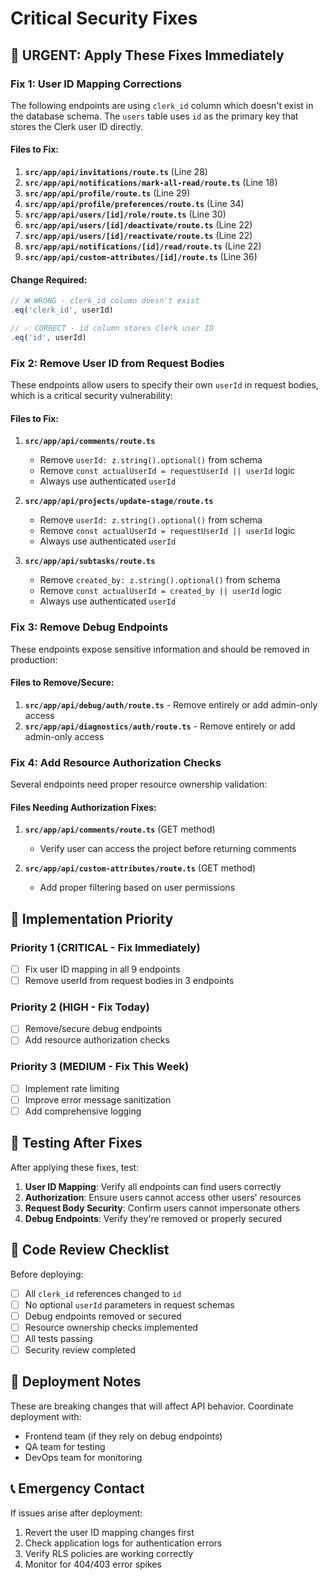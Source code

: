 # Critical Security Fixes

## 🚨 URGENT: Apply These Fixes Immediately

### Fix 1: User ID Mapping Corrections

The following endpoints are using `clerk_id` column which doesn't exist in the database schema. The `users` table uses `id` as the primary key that stores the Clerk user ID directly.

#### Files to Fix:

1. **`src/app/api/invitations/route.ts`** (Line 28)
2. **`src/app/api/notifications/mark-all-read/route.ts`** (Line 18)
3. **`src/app/api/profile/route.ts`** (Line 29)
4. **`src/app/api/profile/preferences/route.ts`** (Line 34)
5. **`src/app/api/users/[id]/role/route.ts`** (Line 30)
6. **`src/app/api/users/[id]/deactivate/route.ts`** (Line 22)
7. **`src/app/api/users/[id]/reactivate/route.ts`** (Line 22)
8. **`src/app/api/notifications/[id]/read/route.ts`** (Line 22)
9. **`src/app/api/custom-attributes/[id]/route.ts`** (Line 36)

#### Change Required:
```typescript
// ❌ WRONG - clerk_id column doesn't exist
.eq('clerk_id', userId)

// ✅ CORRECT - id column stores Clerk user ID
.eq('id', userId)
```

### Fix 2: Remove User ID from Request Bodies

These endpoints allow users to specify their own `userId` in request bodies, which is a critical security vulnerability:

#### Files to Fix:

1. **`src/app/api/comments/route.ts`**
   - Remove `userId: z.string().optional()` from schema
   - Remove `const actualUserId = requestUserId || userId` logic
   - Always use authenticated `userId`

2. **`src/app/api/projects/update-stage/route.ts`**
   - Remove `userId: z.string().optional()` from schema
   - Remove `const actualUserId = requestUserId || userId` logic
   - Always use authenticated `userId`

3. **`src/app/api/subtasks/route.ts`**
   - Remove `created_by: z.string().optional()` from schema
   - Remove `const actualUserId = created_by || userId` logic
   - Always use authenticated `userId`

### Fix 3: Remove Debug Endpoints

These endpoints expose sensitive information and should be removed in production:

#### Files to Remove/Secure:
1. **`src/app/api/debug/auth/route.ts`** - Remove entirely or add admin-only access
2. **`src/app/api/diagnostics/auth/route.ts`** - Remove entirely or add admin-only access

### Fix 4: Add Resource Authorization Checks

Several endpoints need proper resource ownership validation:

#### Files Needing Authorization Fixes:

1. **`src/app/api/comments/route.ts`** (GET method)
   - Verify user can access the project before returning comments

2. **`src/app/api/custom-attributes/route.ts`** (GET method)
   - Add proper filtering based on user permissions

## 🔧 Implementation Priority

### Priority 1 (CRITICAL - Fix Immediately)
- [ ] Fix user ID mapping in all 9 endpoints
- [ ] Remove userId from request bodies in 3 endpoints

### Priority 2 (HIGH - Fix Today)
- [ ] Remove/secure debug endpoints
- [ ] Add resource authorization checks

### Priority 3 (MEDIUM - Fix This Week)
- [ ] Implement rate limiting
- [ ] Improve error message sanitization
- [ ] Add comprehensive logging

## 🧪 Testing After Fixes

After applying these fixes, test:

1. **User ID Mapping**: Verify all endpoints can find users correctly
2. **Authorization**: Ensure users cannot access other users' resources
3. **Request Body Security**: Confirm users cannot impersonate others
4. **Debug Endpoints**: Verify they're removed or properly secured

## 📝 Code Review Checklist

Before deploying:
- [ ] All `clerk_id` references changed to `id`
- [ ] No optional `userId` parameters in request schemas
- [ ] Debug endpoints removed or secured
- [ ] Resource ownership checks implemented
- [ ] All tests passing
- [ ] Security review completed

## 🚀 Deployment Notes

These are breaking changes that will affect API behavior. Coordinate deployment with:
- Frontend team (if they rely on debug endpoints)
- QA team for testing
- DevOps team for monitoring

## 📞 Emergency Contact

If issues arise after deployment:
1. Revert the user ID mapping changes first
2. Check application logs for authentication errors
3. Verify RLS policies are working correctly
4. Monitor for 404/403 error spikes
